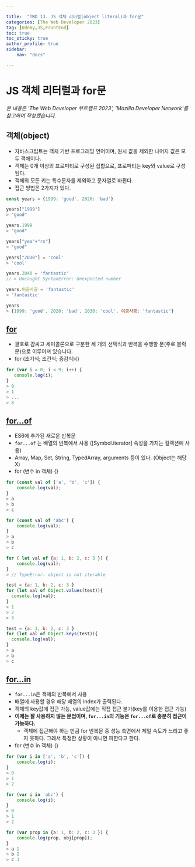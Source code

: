 ```yaml
---

title:  "TWD 13. JS 객체 리터럴(object literal)과 for문"
categories: [The Web Developer 2023]
tag: [Udemy,JS,FrontEnd]
toc: true
toc_sticky: true
author_profile: true
sidebar:
    nav: "docs"

---
```


# JS 객체 리터럴과 for문

<p data-ke-size="size14"><i>본 내용은 'The Web Developer 부트캠프 2023', 'Mozilla Developer Network'를 참고하여 작성했습니다.</i></p>

## 객체(object)
* 자바스크립트는 객체 기반 프로그래밍 언어이며, 원시 값을 제외한 나머지 값은 모두 객체이다.
* 객체는 0개 이상의 프로퍼티로 구성된 집합으로, 프로퍼티는 key와 value로 구성된다.
* 객체의 모든 키는 특수문자를 제외하고 문자열로 바뀐다.
* 접근 방법은 2가지가 있다.

```javascript
const years = {1999: 'good', 2020: 'bad'}

years["1999"]
> "good"

years.1999
> "good"

years["yea"+"rs"]
> "good"

years["2030"] = 'cool'
> 'cool'

years.2040 = 'fantastic'
// > Uncaught SyntaxError: Unexpected number

years.이공사공 = 'fantastic'
> 'fantastic'

years
> {1999: 'good', 2020: 'bad', 2030: 'cool', 이공사공: 'fantastic'}
```

## [for](https://developer.mozilla.org/ko/docs/Web/JavaScript/Reference/Statements/for)
* 괄호로 감싸고 세미콜론으로 구분한 세 개의 선택식과 반복을 수행할 문(주로 블럭문)으로 이루어져 있습니다.
* for (초기식; 조건식; 증감식){}

```javascript
for (var i = 0; i < 9; i++) {
   console.log(i);
}
> 0
> 1
> ...
> 8
```

## [for...of](https://developer.mozilla.org/ko/docs/Web/JavaScript/Reference/Statements/for...of)

* ES6에 추가된 새로운 반복문
* `for...of` 는 배열의 반복에서 사용 ([Symbol.iterator] 속성을 가지는 컬렉션에 사용)
* Array, Map, Set, String, TypedArray, arguments 등이 있다. (Object는 해당 X)
* for (변수 in 객체) {}

```javascript
for (const val of ['a', 'b', 'c']) {
	console.log(val); 
} 
> a
> b
> c

for (const val of 'abc') { 
	console.log(val); 
} 
> a
> b
> c

for ( let val of {a: 1, b: 2, c: 3 }) {
	console.log(val);
}
> // TypeError: object is not iterable 

test = {a: 1, b: 2, c: 3 }
for (let val of Object.values(test)){
  console.log(val);
}
> 1
> 2
> 3

test = {a: 1, b: 2, c: 3 }
for (let val of Object.keys(test)){
  console.log(val);
}
> a
> b
> c
```

## [for...in](https://developer.mozilla.org/ko/docs/Web/JavaScript/Reference/Statements/for...in)

* `for...in`은 객체의 반복에서 사용
* 배열에 사용할 경우 해당 배열의 index가 출력된다.
* 객체의 key값에 접근 가능, value값에는 직접 접근 불가(key를 이용한 접근 가능)
* **이제는 잘 사용하지 않는 문법이며, `for...in`의 기능은 `for...of`로 충분히 접근이 가능하다.**
  * 객체에 접근해야 하는 만큼 for 반복문 중 성능 측면에서 제일 속도가 느리고 좋지 못하다. 그래서 특정한 상황이 아니면 피한다고 한다.  
* for (변수 in 객체) {}


```javascript
for (var i in ['a', 'b', 'c']) {
	console.log(i); 
}
> 0
> 1
> 2

for (var i in 'abc') {
	console.log(i); 
}
> 0
> 1
> 2

for (var prop in {a: 1, b: 2, c: 3 }) { 
	console.log(prop, obj[prop]); 
} 
> a 1
> b 2
> c 3

```